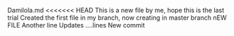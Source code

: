 Damilola.md
<<<<<<< HEAD
This is a new file by me, hope this is the last trial
Created the first file in my branch, now creating in master branch
nEW FILE 
Another line
Updates
....lines
New commit